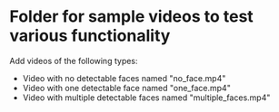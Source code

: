 # Folder for sample videos to test various functionality

Add videos of the following types:

* Video with no detectable faces named "no_face.mp4"
* Video with one detectable face named "one_face.mp4"
* Video with multiple detectable faces named "multiple_faces.mp4"
